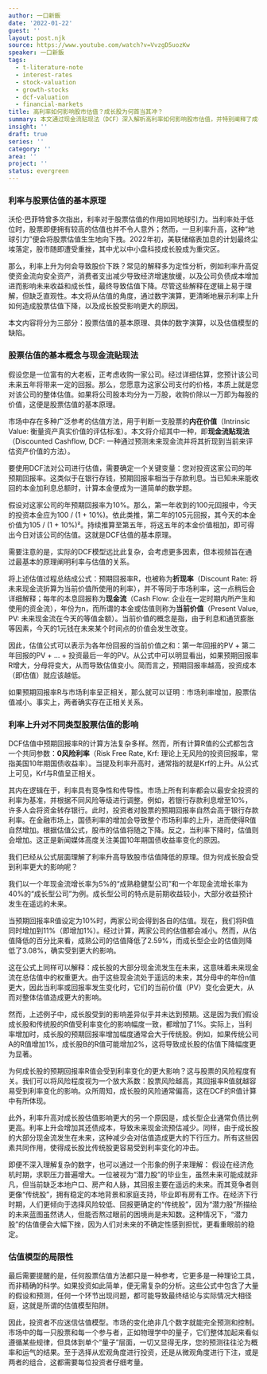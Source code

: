 ```yaml
---
author: 一口新飯
date: '2022-01-22'
guest: ''
layout: post.njk
source: https://www.youtube.com/watch?v=VvzgD5uozKw
speaker: 一口新飯
tags:
  - t-literature-note
  - interest-rates
  - stock-valuation
  - growth-stocks
  - dcf-valuation
  - financial-markets
title: 高利率如何影响股市估值？成长股为何首当其冲？
summary: 本文通过现金流贴现法（DCF）深入解析高利率如何影响股市估值，并特别阐释了成长股受冲击更大的原因。内容涵盖估值基本原理、具体数字演算及估值模型的局限性。
insight: ''
draft: true
series: ''
category: ''
area: ''
project: ''
status: evergreen
---
```

### 利率与股票估值的基本原理

沃伦·巴菲特曾多次指出，利率对于股票估值的作用如同地球引力。当利率处于低位时，股票即便拥有较高的估值也并不令人意外；然而，一旦利率升高，这种“地球引力”便会将股票估值生生地向下拽。2022年初，美联储缩表加息的计划最终尘埃落定，股市随即遭受重挫，其中尤以中小盘科技成长股成为重灾区。

那么，利率上升为何会导致股价下跌？常见的解释多为定性分析，例如利率升高促使资金流向安全资产，消费者支出减少导致经济增速放缓，以及公司负债成本增加进而影响未来收益和成长性，最终导致估值下降。尽管这些解释在逻辑上易于理解，但缺乏直观性。本文将从估值的角度，通过数字演算，更清晰地展示利率上升如何造成股票估值下降，以及成长股受影响更大的原因。

本文内容将分为三部分：股票估值的基本原理、具体的数字演算，以及估值模型的缺陷。

### 股票估值的基本概念与现金流贴现法

假设您是一位富有的大老板，正考虑收购一家公司。经过详细估算，您预计该公司未来五年将带来一定的回报。那么，您愿意为这家公司支付的价格，本质上就是您对该公司的整体估值。如果将公司股本均分为一万股，收购价除以一万即为每股的价值，这便是股票估值的基本原理。

市场中存在多种广泛参考的估值方法，用于判断一支股票的**内在价值**（Intrinsic Value: 衡量资产真实价值的评估标准）。本文将介绍其中一种，即**现金流贴现法**（Discounted Cashflow, DCF: 一种通过预测未来现金流并将其折现到当前来评估资产价值的方法）。

要使用DCF法对公司进行估值，需要确定一个关键变量：您对投资这家公司的年预期回报率。这类似于在银行存钱，预期回报率相当于存款利息。当已知未来能收回的本金加利息总额时，计算本金便成为一道简单的数学题。

假设对这家公司的年预期回报率为10%。那么，第一年收到的100元回报中，今天的投资本金应为100 / (1 + 10%)。依此类推，第二年的105元回报，其今天的本金价值为105 / (1 + 10%)²。持续推算至第五年，将这五年的本金价值相加，即可得出今日对该公司的估值。这就是DCF估值的基本原理。

需要注意的是，实际的DCF模型远比此复杂，会考虑更多因素，但本视频旨在通过最基本的原理阐明利率与估值的关系。

将上述估值过程总结成公式：预期回报率R，也被称为**折现率**（Discount Rate: 将未来现金流折算为当前价值所使用的利率），并不等同于市场利率，这一点稍后会详细解释；每年的本息回报称为**现金流**（Cash Flow: 企业在一定时期内所产生和使用的资金流），年份为n，而所谓的本金或估值则称为**当前价值**（Present Value, PV: 未来现金流在今天的等值金额）。当前价值的概念是指，由于利息和通货膨胀等因素，今天的1元钱在未来某个时间点的价值会发生改变。

因此，估值公式可以表示为各年份回报的当前价值之和：第一年回报的PV + 第二年回报的PV + ... + 投资最后一年的PV。从公式中可以明显看出，如果预期回报率R增大，分母将变大，从而导致估值变小。简而言之，预期回报率越高，投资成本（即估值）就应该越低。

如果预期回报率R与市场利率呈正相关，那么就可以证明：市场利率增加，股票估值减小。事实上，两者确实存在正相关关系。

### 利率上升对不同类型股票估值的影响

DCF估值中预期回报率R的计算方法复杂多样。然而，所有计算R值的公式都包含一个共同参数：**0风险利率**（Risk Free Rate, Krf: 理论上无风险的投资回报率，常指美国10年期国债收益率）。当提及利率升高时，通常指的就是Krf的上升。从公式上可见，Krf与R值呈正相关。

其内在逻辑在于，利率具有竞争性和传导性。市场上所有利率都会以最安全投资的利率为基准，并根据不同风险等级进行调整。例如，若银行存款利息增至10%，许多人会将资金转存银行。此时，投资者对股票的预期回报率自然会高于银行存款利率。在金融市场上，国债利率的增加会导致整个市场利率的上升，进而使得R值自然增加。根据估值公式，股市的估值将随之下降。反之，当利率下降时，估值则会增加。这正是新闻媒体高度关注美国10年期国债收益率变化的原因。

我们已经从公式层面理解了利率升高导致股市估值降低的原理。但为何成长股会受到利率更大的影响呢？

我们以一个年现金流增长率为5%的“成熟稳健型公司”和一个年现金流增长率为40%的“成长型公司”为例。成长型公司的特点是前期收益较小，大部分收益预计发生在遥远的未来。

当预期回报率R值设定为10%时，两家公司会得到各自的估值。现在，我们将R值同时增加到11%（即增加1%）。经过计算，两家公司的估值都会减小。然而，从估值降低的百分比来看，成熟公司的估值降低了2.59%，而成长型企业的估值则降低了3.08%，确实受到更大的影响。

这在公式上同样可以解释：成长股的大部分现金流发生在未来，这意味着未来现金流在总估值中的权重更大。由于这些现金流处于遥远的未来，其分母中的年份n值更大，因此当利率或回报率发生变化时，它们的当前价值（PV）变化会更大，从而对整体估值造成更大的影响。

然而，上述例子中，成长股受到的影响差异似乎并未达到预期。这是因为我们假设成长股和传统股的R值受利率变化的影响幅度一致，都增加了1%。实际上，当利率增加时，成长股的预期回报率增加幅度通常会大于传统股。例如，如果传统公司A的R值增加1%，成长股B的R值可能增加2%，这将导致成长股的估值下降幅度更为显著。

为何成长股的预期回报率R值会受到利率变化的更大影响？这与股票的风险程度有关。我们可以将风险程度视为一个放大系数：股票风险越高，其回报率R值就越容易受到利率变化的影响。众所周知，成长股的风险通常偏高，这在DCF的R值计算中有所体现。

此外，利率升高对成长股估值影响更大的另一个原因是，成长型企业通常负债比例更高。利率上升会增加其还债成本，导致未来现金流预估减少。同样，由于成长股的大部分现金流发生在未来，这种减少会对估值造成更大的下行压力。所有这些因素共同作用，使得成长股比传统股更容易受到利率变化的冲击。

即便不深入理解复杂的数字，也可以通过一个形象的例子来理解：
假设在经济危机时期，求职压力普遍增大。一位被视为“潜力股”的毕业生，虽然未来可能成就非凡，但当前缺乏本地户口、房产和人脉，其回报主要在遥远的未来。而其竞争者则更像“传统股”，拥有稳定的本地背景和家庭支持，毕业即有房有工作。在经济下行时期，人们更倾向于选择风险较低、回报更确定的“传统股”，因为“潜力股”所描绘的未来蓝图虽然诱人，但能否熬过眼前的困境尚是未知数。这种情况下，“潜力股”的估值便会大幅下挫，因为人们对未来的不确定性感到担忧，更看重眼前的稳定。

### 估值模型的局限性

最后需要提醒的是，任何股票估值方法都只是一种参考，它更多是一种理论工具，而非精确的科学。如果投资如此简单，便无需复杂的分析。这些公式中包含了大量的假设和预测，任何一个环节出现问题，都可能导致最终结论与实际情况大相径庭，这就是所谓的估值模型陷阱。

因此，投资者不应迷信估值模型。市场的变化绝非几个数字就能完全预测和控制。市场中的每一只股票和每一个参与者，正如物理学中的量子，它们整体加起来看似遵循某些规律，但具体到单个“量子”层面，一切又显得无序，您的预测往往沦为概率和运气的结果。至于选择从宏观角度进行投资，还是从微观角度进行下注，或是两者的组合，这都需要每位投资者仔细考量。